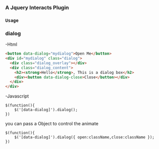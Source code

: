 ### A Jquery Interacts Plugin 


### `Usage`

### dialog
-Html
```html
<button data-dialog="mydialog">Open Me</button>
<div id="mydialog" class="dialog">
  <div class="dialog_overlay"></div>
  <div class="dialog_content">
    <h2><strong>Hello</strong>, This is a dialog box</h2>
    <div><button data-dialog-close>Close</button></div>
  </div>
</div>
```
-Javascript
```
$(function(){
    $('[data-dialog]').dialog();
})
```
you can pass a Object to control the animate
   
```
$(function(){
    $('[data-dialog]').dialog({ open:className,close:className });
})
```
